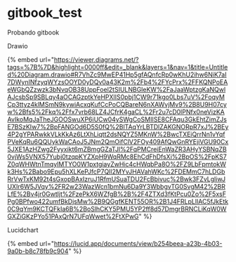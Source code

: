 # gitbook\_test

Probando gitbook

Drawio

{% embed url="https://viewer.diagrams.net/?tags=%7B%7D&highlight=0000ff&edit=_blank&layers=1&nav=1&title=Untitled%20Diagram.drawio#R7VhZc9MwEP41Hp5gfAQnfcRp0wKhU2ihw6NiK7aI7DWynINfzyqWYzsOOYD0yDQv0a43K2m%2Fb4%2FYcPrx%2FFKQNPoEAeWGbQZzwzk3bNvqOB38UppFoel2tSIULNBGleKW%2FaJaaWptzgKaNQwlAJcsbSp9SBLqy4aOCAGzptkYeHPXlIS0pbj1CW9r71kgo0Lbs7uV%2FoqyMCp3ttyz4klMSmN9kywiAcxqKufCcPoCQBareN6nXAWvjMv9%2B8U9H07cyw%2Bfs5%2Fkq%2Ffx7vrb68LZ4JCfrK4gaCL%2Fr2u7cD0lPNfx0neVizKAAvIkoMqJaTheJGOOSwuXP6iUCw04ySWgCoSMIISE8CFAqu3GkEhtZimZJsE7BSzKIw7%2BpFANGOd6D5S0fQ%2BlTAqYrLBTDlZAKGNORpR7xJ%2BEy4P2gYPARwkkVLkKkAz6LtXhLiqtt2dsNQYZ5MKnW%2BwcTXEiQrrNn1vYqfPVeKqRu6QQUykWaCAoJ5JNm2QmOifClV2FOy409AfQwGnRYEjiVGU90Cx5JXE1AzHZwg2Fyyxikt6mZBmgGZaTJl%2FqPMCreiEnWaZR3AHyYSBNqZB0vjWs5VNX57Yubj0tzqpKYZXpH9WqRMc8EhCdFhDfsXi%2BpOS%2FpKS7Z0qWHWtnTmqylMTYO0W1pxtgiayZwHic4cHWqbPa8O%2FZ9LbFpmtokWk3Hs%2Babo9Epu5hXLKePJfcP7QIl2MYvJHAVahWKc%2FDEMmC7hLDGbRrVwTxKM92t4sGxopBAxIzruJ1RfmUSuaTDU2FcBbivuc%2Bwk3FZvLgliwJUXIr6W5JVqy%2FR2w23WazWcn1bmNu6Da9Y3WbbgvTG0SvgM42%2BRLfE%2Bv4jr0Gwtljt%2FzePkX6WZfgB%2B%2F4ZTXd3fKtPcu0Zo%2F5xsFPg0BPfwo422umfBkDjsMw%2B9QGgfKENT55OR%2B1J4FRLpLlIAC5fJkEtk0C9qYm9KCTQFkIa6B%2BoSlhCKY5PMU5YP2ff8d57DmgrBRNCLiKqW0WGXZiGKzPYo51PAxQrN7UFqWwet%2FtXPwG" %}

Lucidchart

{% embed url="https://lucid.app/documents/view/b254beea-a23b-4b03-9a0b-b8c78fb9c904" %}

